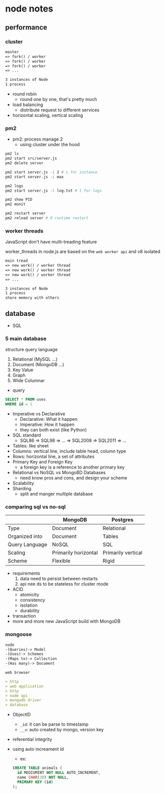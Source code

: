 # node notes

## performance

### cluster

```md
master
=> fork() / worker
=> fork() / worker
=> fork() / worker
=> ...

3 instances of Node
1 process
```

- round robin
  - round one by one, that's pretty much
- load balancing
  - distribute request to different services
- horizontal scaling, vertical scaling

### pm2

- pm2: process manage 2
  - using cluster under the hood

```sh
pm2 ls
pm2 start src/server.js
pm2 delete server

pm2 start server.js -i 2 # i for instance
pm2 start server.js -i max

pm2 logs
pm2 start server.js -l log.txt # l for logs

pm2 show PID
pm2 monit

pm2 restart server
pm2 reload server # 0 runtime restart
```

### worker threads

JavaScript don't have multi-treading feature

worker_threads in node.js are based on the `web worker api` and v8 isolated

```md
main tread
=> new work() / worker thread
=> new work() / worker thread
=> new work() / worker thread
=> ...

3 instances of Node
1 process
share memory with others
```

## database

- SQL

### 5 main database

structure query language

1. Relational (MySQL ...)
2. Document (MongoDB ...)
3. Key Value
4. Graph
5. Wide Columnar

- query

```sql
SELECT * FROM uses
WHERE id = 1
```

- Imperative vs Declarative
  - Declarative: What it happen
  - Imperative: How it happen
  - they can both exist (like Python)
- SQL standard
  - SQL86 => SQL98 => ... => SQL2008 => SQL2011 => ...
- Tables: like sheet
- Columns: vertical line, include table head, column type
- Rows: horizontal line, a set of attributes
- Primary Key and Foreign Key
  - a foreign key is a reference to another primary key
- Relational vs NoSQL vs MongoBD Databases
  - need know pros and cons, and design your scheme
- Scalability
- Sharding
  - split and manger multiple database

### comparing sql vs no-sql

|                | MongoDB              | Postgres           |
| -------------- | -------------------- | ------------------ |
| Type           | Document             | Relational         |
| Organized into | Document             | Tables             |
| Query Language | NoSQL                | SQL                |
| Scaling        | Primarily horizontal | Primarily vertical |
| Scheme         | Flexible             | Rigid              |

- requirements
  1. data need to persist between restarts
  2. api nee ds to be stateless for cluster mode
- ACID
  - atomicity
  - consistency
  - isolation
  - durability
- transaction
- more and more new JavaScript build with MongoDB

### mongoose

```md
node
-(Queries)-> Model
-(Uses)-> Schemes
-(Maps to)-> Collection
-(Has many)-> Document
```

```md
web browser

> http
> web application
> http
> node api
> mongodb driver
> database
```

- ObjectID

  - `_id`: it can be parse to timestamp
  - `__v`: auto created by mongo, version key

- referential integrity
- using auto increament id

  - ex:

  ```sql
  CREATE TABLE animals (
    id MEDIUMINT NOT NULL AUTO_INCREMENT,
    name CHAR(30) NOT NULL,
    PRIMARY KEY (id)
  );
  ```
